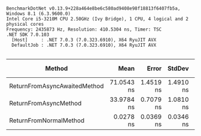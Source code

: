```

BenchmarkDotNet v0.13.9+228a464e8be6c580ad9408e98f18813f6407fb5a, Windows 8.1 (6.3.9600.0)
Intel Core i5-3210M CPU 2.50GHz (Ivy Bridge), 1 CPU, 4 logical and 2 physical cores
Frequency: 2435873 Hz, Resolution: 410.5304 ns, Timer: TSC
.NET SDK 7.0.103
  [Host]     : .NET 7.0.3 (7.0.323.6910), X64 RyuJIT AVX
  DefaultJob : .NET 7.0.3 (7.0.323.6910), X64 RyuJIT AVX


```
| Method                       | Mean       | Error     | StdDev    | Median     | Code Size | Gen0   | Allocated |
|----------------------------- |-----------:|----------:|----------:|-----------:|----------:|-------:|----------:|
| ReturnFromAsyncAwaitedMethod | 71.0543 ns | 1.4519 ns | 1.4910 ns | 70.4923 ns |     446 B | 0.0918 |     144 B |
| ReturnFromAsyncMethod        | 33.9784 ns | 0.7079 ns | 1.0810 ns | 33.4904 ns |     163 B | 0.0459 |      72 B |
| ReturnFromNormalMethod       |  0.0278 ns | 0.0369 ns | 0.0346 ns |  0.0141 ns |       6 B |      - |         - |
